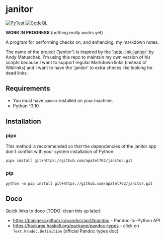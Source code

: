 # janitor

[![PyTest](https://github.com/apatel762/janitor/actions/workflows/pytest.yml/badge.svg)](https://github.com/apatel762/janitor/actions/workflows/pytest.yml) [![CodeQL](https://github.com/apatel762/janitor/actions/workflows/codeql.yml/badge.svg)](https://github.com/apatel762/janitor/actions/workflows/codeql.yml)

**WORK IN PROGRESS** (nothing really works yet)

A program for performing checks on, and enhancing, my markdown notes.

The name of the project ('janitor') is inspired by the ['note-link-janitor'](https://github.com/andymatuschak/note-link-janitor) by Andy Matuschak. I'm using this repo to maintain my own version of his scripts because I want to support regular Markdown links (instead of Wikilinks) and I want to have the 'janitor' to extra checks like looking for dead links.

## Requirements

- You must have `pandoc` installed on your machine.
- Python ^3.10

## Installation

### pipx

This method is recommended so that the dependencies of the janitor app don't conflict with your system installation of Python.

```commandline
pipx install git+https://github.com/apatel762/janitor.git
```

### pip

```commandline
python -m pip install git+https://github.com/apatel762/janitor.git
```

## Doco

Quick links to doco (TODO: clean this up later)

- <https://boisgera.github.io/pandoc/api/#pandoc> - Pandoc-to-Python API
- <https://hackage.haskell.org/package/pandoc-types> - click on `Text.Pandoc.Definition` (official Pandoc types doc)
